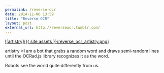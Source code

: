 ```yaml
---
permalink: /reverse-ocr
date: 2014-11-06 13:59
title: "Reverse OCR"
layout: post
external_url: http://reverseocr.tumblr.com/
---
```



[![artistry]({{ site.assets }}/reverse_ocr_artistry.png)](http://reverseocr.tumblr.com/post/101856314723/artistry)
<caption align="bottom">artistry</caption>
>I am a bot that grabs a random word and draws semi-random lines until the OCRad.js library recognizes it as the word.

Robots see the world quite differently from us.
